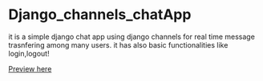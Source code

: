 # Django_channels_chatApp
it is a simple django chat app using django channels for real time message trasnfering among many users.
it has also basic functionalities like login,logout!

[Preview here](https://user-images.githubusercontent.com/52989607/131483223-866206ab-a61f-4aa5-a31b-4a0c5098e581.png)

